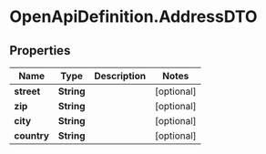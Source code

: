 # OpenApiDefinition.AddressDTO

## Properties

Name | Type | Description | Notes
------------ | ------------- | ------------- | -------------
**street** | **String** |  | [optional] 
**zip** | **String** |  | [optional] 
**city** | **String** |  | [optional] 
**country** | **String** |  | [optional] 



